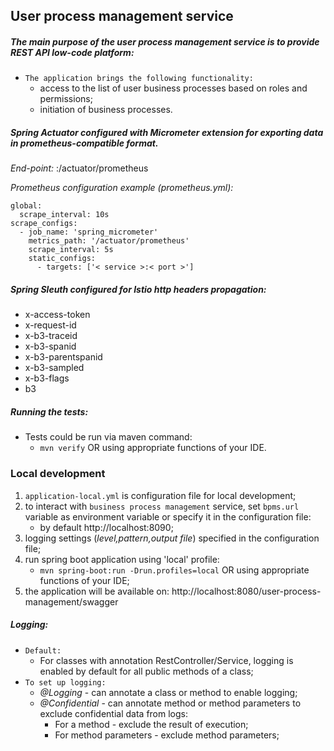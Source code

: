 ## User process management service

##### The main purpose of the user process management service is to provide REST API low-code platform:

* `The application brings the following functionality:`
    * access to the list of user business processes based on roles and permissions;
    * initiation of business processes.

##### Spring Actuator configured with Micrometer extension for exporting data in prometheus-compatible format.
*End-point:* <service>:<port>/actuator/prometheus

*Prometheus configuration example (prometheus.yml):*

```
global:
  scrape_interval: 10s
scrape_configs:
  - job_name: 'spring_micrometer'
    metrics_path: '/actuator/prometheus'
    scrape_interval: 5s
    static_configs:
      - targets: ['< service >:< port >']
```

##### Spring Sleuth configured for Istio http headers propagation:

- x-access-token
- x-request-id
- x-b3-traceid
- x-b3-spanid
- x-b3-parentspanid
- x-b3-sampled
- x-b3-flags
- b3

##### Running the tests:

* Tests could be run via maven command:
    * `mvn verify` OR using appropriate functions of your IDE.

### Local development

1. `application-local.yml` is configuration file for local development;
2. to interact with `business process management` service, set `bpms.url` variable as environment
   variable or specify it in the configuration file:
    * by default http://localhost:8090;
3. logging settings (*level,pattern,output file*) specified in the configuration file;
4. run spring boot application using 'local' profile:
    * `mvn spring-boot:run -Drun.profiles=local` OR using appropriate functions of your IDE;
5. the application will be available on: http://localhost:8080/user-process-management/swagger

##### Logging:

* `Default:`
    * For classes with annotation RestController/Service, logging is enabled by default for all
      public methods of a class;
* `To set up logging:`
    * *@Logging* - can annotate a class or method to enable logging;
    * *@Confidential* - can annotate method or method parameters to exclude confidential data from
      logs:
        - For a method - exclude the result of execution;
        - For method parameters - exclude method parameters;